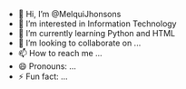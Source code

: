 - 👋 Hi, I’m @MelquiJhonsons
- 👀 I’m interested in Information Technology
- 🌱 I’m currently learning Python and HTML 
- 💞️ I’m looking to collaborate on ...
- 📫 How to reach me ...
- 😄 Pronouns: ...
- ⚡ Fun fact: ...

<!---
MelquiJhonsons/MelquiJhonsons is a ✨ special ✨ repository because its `README.md` (this file) appears on your GitHub profile.
You can click the Preview link to take a look at your changes.
--->
